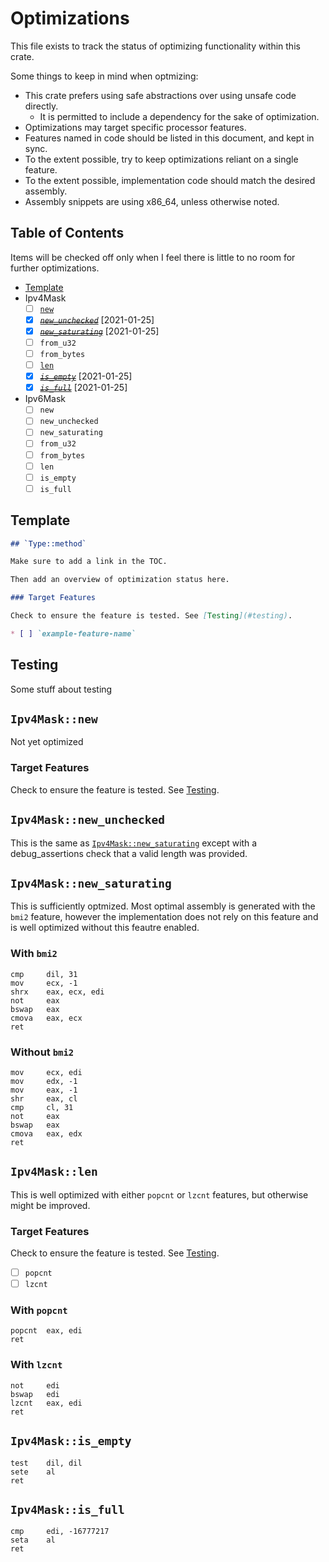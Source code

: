 # Optimizations

This file exists to track the status of optimizing functionality within this crate.

Some things to keep in mind when optmizing:

* This crate prefers using safe abstractions over using unsafe code directly.
  * It is permitted to include a dependency for the sake of optimization.
* Optimizations may target specific processor features.
* Features named in code should be listed in this document, and kept in sync.
* To the extent possible, try to keep optimizations reliant on a single feature.
* To the extent possible, implementation code should match the desired assembly.
* Assembly snippets are using x86_64, unless otherwise noted.

## Table of Contents

Items will be checked off only when I feel there is little to no room for further
optimizations.

* [Template](#template)
* Ipv4Mask
  * [ ] [`new`](#ipv4masknew)
  * [X] ~~*[`new_unchecked`](#ipv4masknew_unchecked)*~~ [2021-01-25]
  * [X] ~~*[`new_saturating`](#ipv4masknew_saturating)*~~ [2021-01-25]
  * [ ] `from_u32`
  * [ ] `from_bytes`
  * [ ] [`len`](#ipv4masklen)
  * [X] ~~*[`is_empty`](#ipv4maskis_empty)*~~ [2021-01-25]
  * [X] ~~*[`is_full`](#ipv4maskis_full)*~~ [2021-01-25]
* Ipv6Mask
  * [ ] `new`
  * [ ] `new_unchecked`
  * [ ] `new_saturating`
  * [ ] `from_u32`
  * [ ] `from_bytes`
  * [ ] `len`
  * [ ] `is_empty`
  * [ ] `is_full`

## Template

```md
## `Type::method`

Make sure to add a link in the TOC.

Then add an overview of optimization status here.

### Target Features

Check to ensure the feature is tested. See [Testing](#testing).

* [ ] `example-feature-name`
```

## Testing

Some stuff about testing

## `Ipv4Mask::new`

Not yet optimized

### Target Features

Check to ensure the feature is tested. See [Testing](#testing).

<!-- * [ ] `feature-name` -->

## `Ipv4Mask::new_unchecked`

This is the same as [`Ipv4Mask::new_saturating`](#ipv4masknew_saturating) except
with a debug_assertions check that a valid length was provided.

## `Ipv4Mask::new_saturating`

This is sufficiently optmized. Most optimal assembly is generated with the `bmi2`
feature, however the implementation does not rely on this feature and is well
optimized without this feautre enabled.

### With `bmi2`

```x86asm
cmp     dil, 31
mov     ecx, -1
shrx    eax, ecx, edi
not     eax
bswap   eax
cmova   eax, ecx
ret
```

### Without `bmi2`

```x86asm
mov     ecx, edi
mov     edx, -1
mov     eax, -1
shr     eax, cl
cmp     cl, 31
not     eax
bswap   eax
cmova   eax, edx
ret
```

## `Ipv4Mask::len`

This is well optimized with either `popcnt` or `lzcnt` features, but otherwise
might be improved.

### Target Features

Check to ensure the feature is tested. See [Testing](#testing).

* [ ] `popcnt`
* [ ] `lzcnt`

### With `popcnt`

```x86asm
popcnt  eax, edi
ret
```

### With `lzcnt`

```x86asm
not     edi
bswap   edi
lzcnt   eax, edi
ret
```

## `Ipv4Mask::is_empty`

```x86asm
test    dil, dil
sete    al
ret
```

## `Ipv4Mask::is_full`

```x86asm
cmp     edi, -16777217
seta    al
ret
```
